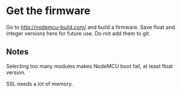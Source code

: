 # Get the firmware

Go to http://nodemcu-build.com/ and build a firmware. 
Save float and integer versions here for future use.
Do not add them to git.

## Notes

Selecting too many modules makes NodeMCU boot fail, at least float version.

SSL needs a lot of memory.


 
